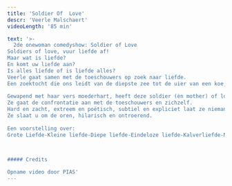 ```yaml
---
title: 'Soldier Of  Love'
descr: 'Veerle Malschaert'
videoLength: '85 min'

text: '>-
  2de onewoman comedyshow: Soldier of Love  
Soldiers of love, vuur liefde af!  
Maar wat is liefde?  
En komt uw liefde aan?  
Is alles liefde of is liefde alles?  
Veerle gaat samen met de toeschouwers op zoek naar liefde.  
Een zoektocht die ons leidt van de diepste zee tot de uier van een koe, van de kraamafdeling tot het bejaardenhuis.  
  
Gewapend met haar vers moederhart, heeft deze soldier (èn mother) of love, misschien wel de oplossing voor ùw wereldvrede.  
Ze gaat de confrontatie aan met de toeschouwers en zichzelf.  
Hard en zacht, extreem en poëtisch, subtiel en expliciet laat ze niemand onberoerd.  
Ze slaat u om de oren, hilarisch en ontroerend.  
  
Een voorstelling over:  
Grote Liefde-Kleine liefde-Diepe liefde-Eindeloze liefde-Kalverliefde-Nieuwe liefde-Oude liefde-Bejaarde liefde-Naastenliefde-Eigenliefde-ware liefde en Moederliefde

‍

##### Credits

Opname video door PIAS'
---
```

